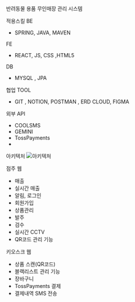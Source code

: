 반려동물 용품 무인매장 관리 시스템 

적용스킬 
BE 
- SPRING, JAVA, MAVEN 

FE
- REACT, JS, CSS ,HTML5

DB 
- MYSQL , JPA

협업 TOOL
- GIT , NOTION, POSTMAN , ERD CLOUD, FIGMA

외부 API 
- COOLSMS
- GEMINI
- TossPayments
- 

아키텍처
![아키텍처](https://github.com/user-attachments/assets/40224973-7375-452d-92ae-29df05afe29d)

점주 웹 
- 매출
- 실시간 매출
- 알림, 로그인
- 회원가입
- 상품관리
- 발주
- 검수
- 실시간 CCTV
- QR코드 관리 기능


 키오스크 웹 
 - 상품 스캔(QR코드)
 - 블랙리스트 관리 기능
 - 장바구니
 - TossPayments 결제
 - 결제내역 SMS 전송 
